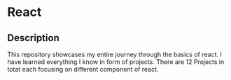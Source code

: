 # React
<h2>Description</h2>
<p> This repository showcases my entire journey through the basics of react. I have learned everything I know in form of projects. There are 12 Projects in totat each focusing on different component of react.</p>
